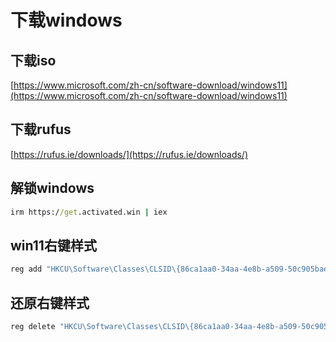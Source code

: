 # 下载windows

## 下载iso

[https://www.microsoft.com/zh-cn/software-download/windows11](https://www.microsoft.com/zh-cn/software-download/windows11)

## 下载rufus

[https://rufus.ie/downloads/](https://rufus.ie/downloads/)

## 解锁windows

```cmd
irm https://get.activated.win | iex
```

## win11右键样式

```cmd
reg add "HKCU\Software\Classes\CLSID\{86ca1aa0-34aa-4e8b-a509-50c905bae2a2}\InprocServer32" /f /ve
```

## 还原右键样式

```cmd
reg delete "HKCU\Software\Classes\CLSID\{86ca1aa0-34aa-4e8b-a509-50c905bae2a2}" /f
```
